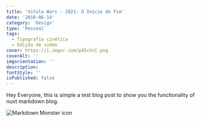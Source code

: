 ```yaml
---
title: 'Vitola Wars - 2021: O Início do Fim'
date: '2018-06-14'
category: 'Design'
type: 'Pessoal'
tags:
  - Tipografia cinética
  - Edição de video
cover: https://i.imgur.com/pA5cVcC.png
coverAlt: ''
imgorientation: ''
description:
fontStyle: ''
isPublished: false
---
```


Hey Everyone, this is simple a test blog post to show you
the functionality of nuxt markdown blog.

<img src="https://i.imgur.com/pA5cVcC.png"
     alt="Markdown Monster icon"
     class="img-fluid" />
